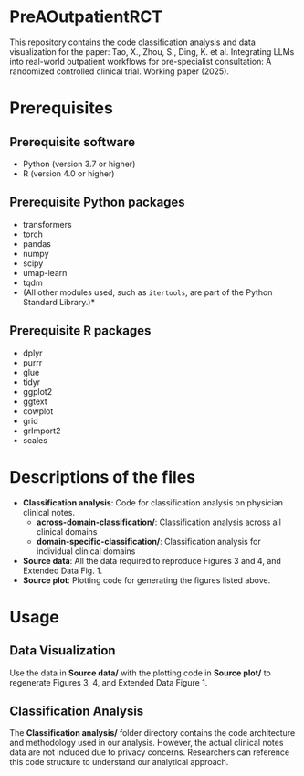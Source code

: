 # PreAOutpatientRCT
This repository contains the code classification analysis and data visualization for the paper: Tao, X., Zhou, S., Ding, K. et al. Integrating LLMs into real-world outpatient workflows for pre-specialist consultation: A randomized controlled clinical trial. Working paper (2025). 

# Prerequisites
## Prerequisite software 
* Python (version 3.7 or higher)
* R (version 4.0 or higher)
## Prerequisite Python packages
* transformers
* torch
* pandas
* numpy
* scipy
* umap-learn
* tqdm
* (All other modules used, such as `itertools`, are part of the Python Standard Library.)*
## Prerequisite R packages
* dplyr
* purrr
* glue
* tidyr
* ggplot2
* ggtext
* cowplot
* grid
* grImport2
* scales

# Descriptions of the files
* **Classification analysis**: Code for classification analysis on physician clinical notes.
  - **across-domain-classification/**:
    Classification analysis across all clinical domains
  - **domain-specific-classification/**:
    Classification analysis for individual clinical domains
* **Source data**: All the data required to reproduce Figures 3 and 4, and Extended Data Fig. 1. 
* **Source plot**: Plotting code for generating the figures listed above. 

# Usage
## Data Visualization
Use the data in **Source data/** with the plotting code in **Source plot/** to regenerate Figures 3, 4, and Extended Data Figure 1.
## Classification Analysis
The **Classification analysis/** folder directory contains the code architecture and methodology used in our analysis. However, the actual clinical notes data are not included due to privacy concerns. Researchers can reference this code structure to understand our analytical approach.


